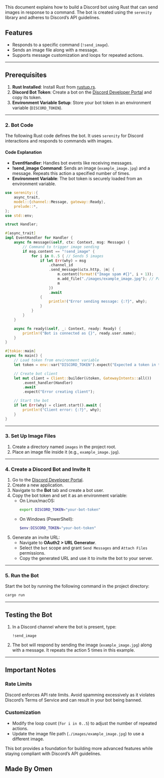 
This document explains how to build a Discord bot using Rust that can send images in response to a command. The bot is created using the `serenity` library and adheres to Discord’s API guidelines.

## Features
- Responds to a specific command (`!send_image`).
- Sends an image file along with a message.
- Supports message customization and loops for repeated actions.

---

## Prerequisites

1. **Rust Installed**: Install Rust from [rustup.rs](https://rustup.rs/).
2. **Discord Bot Token**: Create a bot on the [Discord Developer Portal](https://discord.com/developers/applications) and copy its token.
3. **Environment Variable Setup**: Store your bot token in an environment variable (`DISCORD_TOKEN`).

---


### 2. Bot Code

The following Rust code defines the bot. It uses `serenity` for Discord interactions and responds to commands with images.

#### **Code Explanation**
- **EventHandler**: Handles bot events like receiving messages.
- **!send_image Command**: Sends an image (`example_image.jpg`) and a message. Repeats this action a specified number of times.
- **Environment Variable**: The bot token is securely loaded from an environment variable.

```rust
use serenity::{
    async_trait,
    model::{channel::Message, gateway::Ready},
    prelude::*,
};
use std::env;

struct Handler;

#[async_trait]
impl EventHandler for Handler {
    async fn message(&self, ctx: Context, msg: Message) {
        // Command to trigger image sending
        if msg.content == "!send_image" {
            for i in 0..5 { // Sends 5 images
                if let Err(why) = msg
                    .channel_id
                    .send_message(&ctx.http, |m| {
                        m.content(format!("Image spam #{}", i + 1));
                        m.add_file("./images/example_image.jpg"); // Path to the image
                        m
                    })
                    .await
                {
                    println!("Error sending message: {:?}", why);
                }
            }
        }
    }

    async fn ready(&self, _: Context, ready: Ready) {
        println!("Bot is connected as {}", ready.user.name);
    }
}

#[tokio::main]
async fn main() {
    // Load token from environment variable
    let token = env::var("DISCORD_TOKEN").expect("Expected a token in the environment");

    // Create bot client
    let mut client = Client::builder(&token, GatewayIntents::all())
        .event_handler(Handler)
        .await
        .expect("Error creating client");

    // Start the bot
    if let Err(why) = client.start().await {
        println!("Client error: {:?}", why);
    }
}
```

---

### 3. Set Up Image Files

1. Create a directory named `images` in the project root.
2. Place an image file inside it (e.g., `example_image.jpg`).

---

### 4. Create a Discord Bot and Invite It

1. Go to the [Discord Developer Portal](https://discord.com/developers/applications).
2. Create a new application.
3. Navigate to the **Bot** tab and create a bot user.
4. Copy the bot token and set it as an environment variable:
   - On Linux/macOS:
     ```bash
     export DISCORD_TOKEN="your-bot-token"
     ```
   - On Windows (PowerShell):
     ```powershell
     $env:DISCORD_TOKEN="your-bot-token"
     ```
5. Generate an invite URL:
   - Navigate to **OAuth2 > URL Generator**.
   - Select the `bot` scope and grant `Send Messages` and `Attach Files` permissions.
   - Copy the generated URL and use it to invite the bot to your server.

---

### 5. Run the Bot

Start the bot by running the following command in the project directory:
```bash
cargo run
```

---

## Testing the Bot

1. In a Discord channel where the bot is present, type:
   ```
   !send_image
   ```
2. The bot will respond by sending the image (`example_image.jpg`) along with a message. It repeats the action 5 times in this example.

---

## Important Notes

### Rate Limits
Discord enforces API rate limits. Avoid spamming excessively as it violates Discord’s Terms of Service and can result in your bot being banned.

### Customization
- Modify the loop count (`for i in 0..5`) to adjust the number of repeated actions.
- Update the image file path (`./images/example_image.jpg`) to use a different image.



This bot provides a foundation for building more advanced features while staying compliant with Discord’s API guidelines.

## Made By Omen


